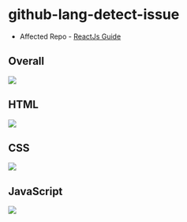 # github-lang-detect-issue
* Affected Repo - [ReactJs Guide](https://github.com/abhinavg916/reactjs-guide)

## Overall
![](https://github.com/abhinavg916/github-lang-detect-issue/blob/master/Overall.JPG)

## HTML
![](https://github.com/abhinavg916/github-lang-detect-issue/blob/master/HTML.JPG)

## CSS
![](https://github.com/abhinavg916/github-lang-detect-issue/blob/master/CSS.JPG)

## JavaScript
![](https://github.com/abhinavg916/github-lang-detect-issue/blob/master/JavaScript.JPG)

